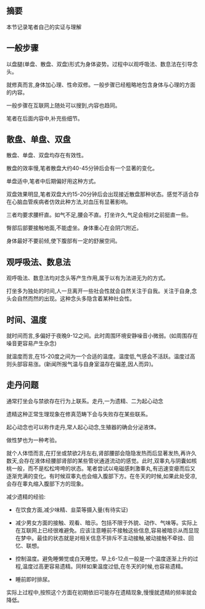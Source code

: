 ## 摘要
本节记录笔者自己的实证与理解

## 一般步骤

以盘腿(单盘、散盘、双盘)形式为身体姿势。过程中以观呼吸法、数息法在引导念头。

就修真而言,身体加心理、性命双修。一般步骤已经粗略地包含身体与心理的方面的内容。

一般步骤在互联网上随处可以搜到,内容也趋同。

笔者在后面内容中,补充些细节。

## 散盘、单盘、双盘

散盘、单盘、双盘均存在有效性。

散盘的效率慢,笔者散盘大约40-45分钟后会有一个显著的变化。

单盘适中,笔者中后期偏好用这种方式。

双盘效果明显,笔者双盘大约15-20分钟后会出现接近散盘那种状态。感觉不适合存在心脑血管疾病者仿效此种方法,对血压有显著影响。

三者均要求腰杆直。如气不足,腰会不直。打坐许久,气足会相对之前挺直一些。

臀部后部要接触地面,不能虚坐。身体重心在会阴穴附近。

身体最好不要前倾,使下腹部有一定的舒展空间。

## 观呼吸法、数息法

观呼吸法、数息法均对念头等产生作用,属于以有为法进无为的方式。

打坐多为独处的时间,人一旦离开一些社会性就会自然关注于自我。关注于自身,念头会自然而然的出现。这种念头多隐含着某种社会性。


## 时间、温度

就时间而言,多偏好于夜晚9-12之间。此时周围环境安静噪音小微弱。(如周围存在噪音更容易产生杂念)

就温度而言,在15-20度之间为一个合适的温度。温度低,气感会不活跃。温度过高则头部容易涨。(新闻所报气温与自身室温存在偏差,因人而异)。

## 走丹问题

通常打坐会与禁欲存在行为上联系。走丹,一为遗精、二为起心动念

遗精这种正常生理现象在修真范畴下会与失败存在某些联系。

起心动念也可以称作走丹,常人起心动念,生殖器的确会分泌液体。

做性梦也为一种考验。

就个人体悟而言,在打坐或禁欲2月左右,肾部腰部会隐隐发热而后显著发热,再许久数天,会存在液体经腰部肾部的某些管状通道流动的感觉。此时,双睾丸与阴囊如核桃一般，而不是松松垮垮的状态。笔者尝试以电磁感刺激睾丸,有迅速变瘪而后又逐渐充满的变化。有时候双睾丸也会缩入腹部下方。在冬天的时候,如果此处受凉,会存在睾丸缩入腹部下方的现象。

减少遗精的经验:

- 在饮食方面,减少味精、韭菜等摄入量(有待实证)

- 减少男女方面的接触、观看、暗示。包括不限于外貌、动作、气味等。实际上在互联网上已经很难避免。应该注意睡前不接触这些信息,容易被暗示从而显现在梦中。最佳的状态就是对相关信息不排斥不主动接触,被动接触不牵挂、回忆、联想。

- 控制温度。避免睡懒觉或白天睡觉。早上6-12点一般是一个温度逐渐上升的过程,温度过高更容易遗精。同样如果温度过低,在冬天的时候,也容易遗精。

- 睡前即时排尿。

实际上过程中,按照这个方面在初期依旧可能存在遗精现象,慢慢就遗精的频率就会降低。














